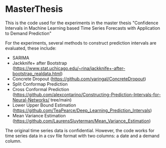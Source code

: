 # MasterThesis

This is the code used for the experiments in the master thesis "Confidence Intervals in Machine Learning based Time Series Forecasts with Application
to Demand Prediction"

For the experiments, several methods to construct prediction intervals are evaluated, these include:
- SARIMA
- Jackknife+ after Bootstrap (https://www.stat.uchicago.edu/~rina/jackknife+-after-bootstrap_realdata.html)
- Concrete Dropout (https://github.com/yaringal/ConcreteDropout)
- Split Conformap Prediction
- Cross Conformal Prediction (https://github.com/alexcontarino/Constructing-Prediction-Intervals-for-Neural-Networks/ tree/main)
- Lower Upper Bound Estimation (https://github.com/TeaPearce/Deep_Learning_Prediction_Intervals)
- Mean Variance Estimation (https://github.com/LaurensSluyterman/Mean_Variance_Estimation)

The original time series data is confidential. However, the code works for time series data in a csv file format with two columns: a date and a demand column.
